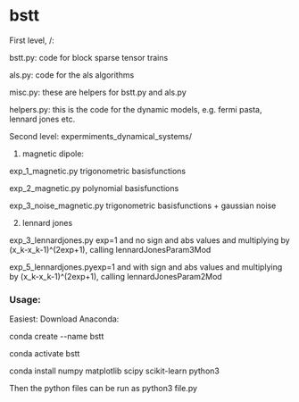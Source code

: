 # bstt

First level, /:

bstt.py: code for block sparse tensor trains

als.py: code for the als algorithms

misc.py: these are helpers for bstt.py and als.py

helpers.py: this is the code for the dynamic models, e.g. fermi pasta, lennard jones etc.

Second level: expermiments_dynamical_systems/

1. magnetic dipole:

exp_1_magnetic.py trigonometric basisfunctions

exp_2_magnetic.py polynomial basisfunctions

exp_3_noise_magnetic.py trigonometric basisfunctions + gaussian noise


2. lennard jones

exp_3_lennardjones.py exp=1 and no sign and abs values and multiplying by (x_k-x_k-1)^(2exp+1), calling lennardJonesParam3Mod

exp_5_lennardjones.pyexp=1 and with sign and abs values and multiplying by (x_k-x_k-1)^(2exp+1), calling lennardJonesParam2Mod


### Usage:

Easiest: Download Anaconda:

conda create --name bstt

conda activate bstt

conda install numpy matplotlib scipy scikit-learn python3

Then the python files can be run as python3 file.py
